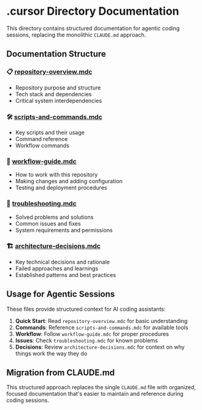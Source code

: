 # .cursor Directory Documentation

This directory contains structured documentation for agentic coding sessions, replacing the monolithic `CLAUDE.md` approach.

## Documentation Structure

### 📋 [repository-overview.mdc](./repository-overview.mdc)
- Repository purpose and structure
- Tech stack and dependencies
- Critical system interdependencies

### 🛠️ [scripts-and-commands.mdc](./scripts-and-commands.mdc)
- Key scripts and their usage
- Command reference
- Workflow commands

### 📝 [workflow-guide.mdc](./workflow-guide.mdc)
- How to work with this repository
- Making changes and adding configuration
- Testing and deployment procedures

### 🔧 [troubleshooting.mdc](./troubleshooting.mdc)
- Solved problems and solutions
- Common issues and fixes
- System requirements and permissions

### 🏗️ [architecture-decisions.mdc](./architecture-decisions.mdc)
- Key technical decisions and rationale
- Failed approaches and learnings
- Established patterns and best practices

## Usage for Agentic Sessions

These files provide structured context for AI coding assistants:

1. **Quick Start**: Read `repository-overview.mdc` for basic understanding
2. **Commands**: Reference `scripts-and-commands.mdc` for available tools
3. **Workflow**: Follow `workflow-guide.mdc` for proper procedures
4. **Issues**: Check `troubleshooting.mdc` for known problems
5. **Decisions**: Review `architecture-decisions.mdc` for context on why things work the way they do

## Migration from CLAUDE.md

This structured approach replaces the single `CLAUDE.md` file with organized, focused documentation that's easier to maintain and reference during coding sessions. 
